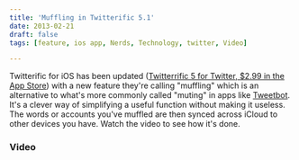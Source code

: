 ```yaml
---
title: 'Muffling in Twitterific 5.1'
date: 2013-02-21
draft: false
tags: [feature, ios app, Nerds, Technology, twitter, Video]

---
```


Twitterific for iOS has been updated ([Twitterrific 5 for Twitter, $2.99 in the App Store](http://target.georiot.com/Proxy.ashx?tsid=528&GR_URL=https%253A%252F%252Fitunes.apple.com%252Fus%252Fapp%252Ftwitterrific-5-for-twitter%252Fid580311103%253Fmt%253D8%2526uo%253D4%2526partnerId%253D30)) with a new feature they're calling "muffling" which is an alternative to what's more commonly called "muting" in apps like [Tweetbot](http://target.georiot.com/Proxy.ashx?tsid=528&GR_URL=https%253A%252F%252Fitunes.apple.com%252Fus%252Fapp%252Ftweetbot-for-twitter-iphone%252Fid428851691%253Fmt%253D8%2526uo%253D4%2526partnerId%253D30). It's a clever way of simplifying a useful function without making it useless. The words or accounts you've muffled are then synced across iCloud to other devices you have. Watch the video to see how it's done.

### Video